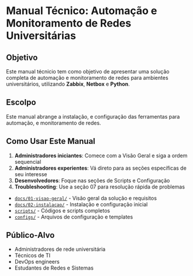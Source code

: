 # Manual Técnico: Automação e Monitoramento de Redes Universitárias

## Objetivo
Este manual técnicio tem como objetivo de apresentar uma solução completa de automação e monitoramento de redes para ambientes universitários, utilizando **Zabbix**, **Netbox** e **Python**.
## Escolpo
Este manual abrange a instalação, e configuração das ferramentas para automação, e monitoramento de redes.


## Como Usar Este Manual

1. **Administradores iniciantes**: Comece com a Visão Geral e siga a ordem sequencial
2. **Administradores experientes**: Vá direto para as seções específicas de seu interesse
3. **Desenvolvedores**: Foque nas seções de Scripts e Configuração
4. **Troubleshooting**: Use a seção 07 para resolução rápida de problemas

- [`docs/01-visao-geral/`](docs/01-visao-geral/) - Visão geral da solução e requisitos
- [`docs/02-instalacao/`](docs/02-instalacao/) - Instalação e configuração inicial
- [`scripts/`](scripts/) - Códigos e scripts completos
- [`configs/`](configs/) - Arquivos de configuração e templates

## Público-Alvo

- Administradores de rede universitária
- Técnicos de TI
- DevOps engineers
- Estudantes de Redes e Sistemas
